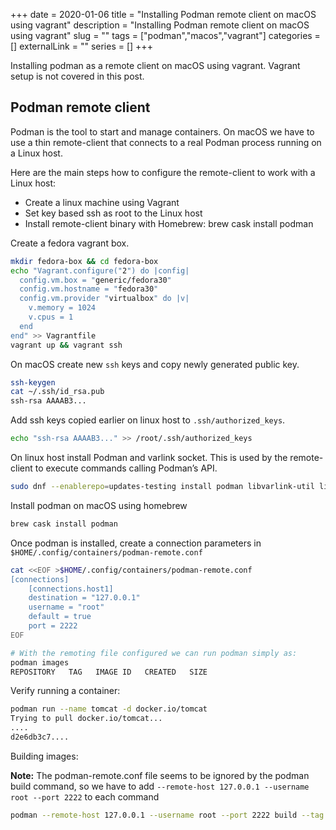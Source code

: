 +++ 
date = 2020-01-06
title = "Installing Podman remote client on macOS using vagrant"
description = "Installing Podman remote client on macOS using vagrant"
slug = "" 
tags = ["podman","macos","vagrant"]
categories = []
externalLink = ""
series = []
+++

Installing podman as a remote client on macOS using vagrant. Vagrant setup is not covered in this post.

## Podman remote client

Podman is the tool to start and manage containers. On macOS we have to use a thin remote-client that connects to a real Podman process running on a Linux host.

Here are the main steps how to configure the remote-client to work with a Linux host:

- Create a linux machine using Vagrant
- Set key based ssh as root to the Linux host
- Install remote-client binary with Homebrew: brew cask install podman

Create a fedora vagrant box.

```bash
mkdir fedora-box && cd fedora-box
echo "Vagrant.configure("2") do |config|
  config.vm.box = "generic/fedora30"
  config.vm.hostname = "fedora30"
  config.vm.provider "virtualbox" do |v|
    v.memory = 1024
    v.cpus = 1
  end
end" >> Vagrantfile
vagrant up && vagrant ssh
```

On macOS create new `ssh` keys and copy newly generated public key.

```bash
ssh-keygen
cat ~/.ssh/id_rsa.pub
ssh-rsa AAAAB3...
```

Add ssh keys copied earlier on linux host to `.ssh/authorized_keys`.

```bash
echo "ssh-rsa AAAAB3..." >> /root/.ssh/authorized_keys
```

On linux host install Podman and varlink socket. This is used by the remote-client to execute commands calling Podman’s API.

```bash
sudo dnf --enablerepo=updates-testing install podman libvarlink-util libvarlink
```

Install podman on macOS using homebrew

```bash
brew cask install podman
```

Once podman is installed, create a connection parameters in `$HOME/.config/containers/podman-remote.conf`

```bash
cat <<EOF >$HOME/.config/containers/podman-remote.conf
[connections]
    [connections.host1]
    destination = "127.0.0.1"
    username = "root"
    default = true
    port = 2222
EOF

# With the remoting file configured we can run podman simply as:
podman images
REPOSITORY   TAG   IMAGE ID   CREATED   SIZE
```

Verify running a container:

```bash
podman run --name tomcat -d docker.io/tomcat
Trying to pull docker.io/tomcat...
....
d2e6db3c7....
```

Building images:

**Note:** The podman-remote.conf file seems to be ignored by the podman build command, so we have to add `--remote-host 127.0.0.1 --username root --port 2222` to each command

```bash
podman --remote-host 127.0.0.1 --username root --port 2222 build --tag mytag .
```
